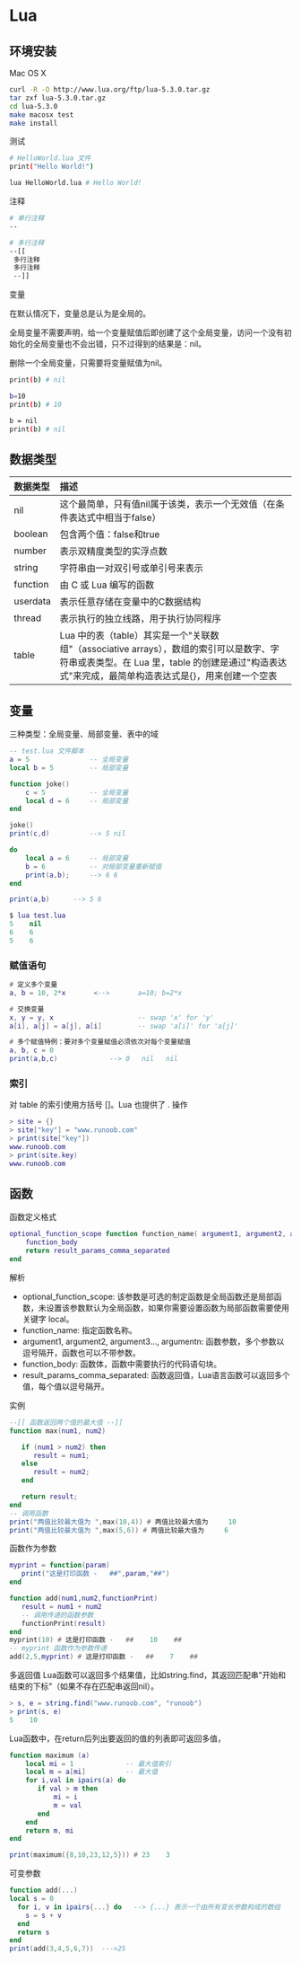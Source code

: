# Lua

## 环境安装
Mac OS X
```bash
curl -R -O http://www.lua.org/ftp/lua-5.3.0.tar.gz
tar zxf lua-5.3.0.tar.gz
cd lua-5.3.0
make macosx test
make install
```
测试
```bash
# HelloWorld.lua 文件
print("Hello World!")

lua HelloWorld.lua # Hello World!

```

注释
```bash
# 单行注释
--

# 多行注释
--[[
 多行注释
 多行注释
 --]]
```

变量

在默认情况下，变量总是认为是全局的。

全局变量不需要声明，给一个变量赋值后即创建了这个全局变量，访问一个没有初始化的全局变量也不会出错，只不过得到的结果是：nil。

删除一个全局变量，只需要将变量赋值为nil。
```bash
print(b) # nil

b=10
print(b) # 10

b = nil
print(b) # nil
```


## 数据类型
| 数据类型 | 描述 |
|:---|:---|
| nil | 这个最简单，只有值nil属于该类，表示一个无效值（在条件表达式中相当于false） | u8 |
| boolean | 包含两个值：false和true |
| number | 表示双精度类型的实浮点数 |
| string | 字符串由一对双引号或单引号来表示 |
| function | 由 C 或 Lua 编写的函数 |
| userdata | 表示任意存储在变量中的C数据结构 |
| thread | 表示执行的独立线路，用于执行协同程序 |
| table	 | Lua 中的表（table）其实是一个"关联数组"（associative arrays），数组的索引可以是数字、字符串或表类型。在 Lua 里，table 的创建是通过"构造表达式"来完成，最简单构造表达式是{}，用来创建一个空表 |


## 变量
三种类型：全局变量、局部变量、表中的域

```lua
-- test.lua 文件脚本
a = 5               -- 全局变量
local b = 5         -- 局部变量

function joke()
    c = 5           -- 全局变量
    local d = 6     -- 局部变量
end

joke()
print(c,d)          --> 5 nil

do
    local a = 6     -- 局部变量
    b = 6           -- 对局部变量重新赋值
    print(a,b);     --> 6 6
end

print(a,b)      --> 5 6

$ lua test.lua 
5    nil
6    6
5    6
```

### 赋值语句
```lua
# 定义多个变量
a, b = 10, 2*x       <-->       a=10; b=2*x

# 交换变量
x, y = y, x                     -- swap 'x' for 'y'
a[i], a[j] = a[j], a[i]         -- swap 'a[i]' for 'a[j]'

# 多个赋值特例：要对多个变量赋值必须依次对每个变量赋值
a, b, c = 0
print(a,b,c)             --> 0   nil   nil

```

### 索引
对 table 的索引使用方括号 []。Lua 也提供了 . 操作

```lua
> site = {}
> site["key"] = "www.runoob.com"
> print(site["key"])
www.runoob.com
> print(site.key)
www.runoob.com
```


## 函数

函数定义格式

```lua
optional_function_scope function function_name( argument1, argument2, argument3..., argumentn)
    function_body
    return result_params_comma_separated
end
```

解析
- optional_function_scope: 该参数是可选的制定函数是全局函数还是局部函数，未设置该参数默认为全局函数，如果你需要设置函数为局部函数需要使用关键字 local。
- function_name: 指定函数名称。
- argument1, argument2, argument3..., argumentn: 函数参数，多个参数以逗号隔开，函数也可以不带参数。
- function_body: 函数体，函数中需要执行的代码语句块。
- result_params_comma_separated: 函数返回值，Lua语言函数可以返回多个值，每个值以逗号隔开。

实例
```lua
--[[ 函数返回两个值的最大值 --]]
function max(num1, num2)

   if (num1 > num2) then
      result = num1;
   else
      result = num2;
   end

   return result;
end
-- 调用函数
print("两值比较最大值为 ",max(10,4)) # 两值比较最大值为     10
print("两值比较最大值为 ",max(5,6)) # 两值比较最大值为     6
```

函数作为参数
```lua
myprint = function(param)
   print("这是打印函数 -   ##",param,"##")
end

function add(num1,num2,functionPrint)
   result = num1 + num2
   -- 调用传递的函数参数
   functionPrint(result)
end
myprint(10) # 这是打印函数 -   ##    10    ##
-- myprint 函数作为参数传递
add(2,5,myprint) # 这是打印函数 -   ##    7    ##
```

多返回值 Lua函数可以返回多个结果值，比如string.find，其返回匹配串"开始和结束的下标"（如果不存在匹配串返回nil）。
```lua
> s, e = string.find("www.runoob.com", "runoob") 
> print(s, e)
5    10
```

Lua函数中，在return后列出要返回的值的列表即可返回多值，
```lua
function maximum (a)
    local mi = 1             -- 最大值索引
    local m = a[mi]          -- 最大值
    for i,val in ipairs(a) do
       if val > m then
           mi = i
           m = val
       end
    end
    return m, mi
end

print(maximum({8,10,23,12,5})) # 23    3
```

可变参数
```lua
function add(...)  
local s = 0  
  for i, v in ipairs{...} do   --> {...} 表示一个由所有变长参数构成的数组  
    s = s + v  
  end  
  return s  
end  
print(add(3,4,5,6,7))  --->25
```











